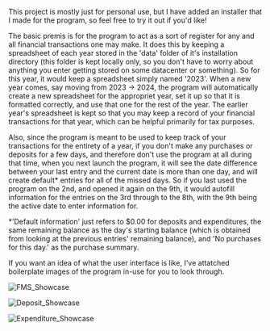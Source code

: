 This project is mostly just for personal use, but I have added an installer that I made for the program, so feel free to try it out if you'd like!

The basic premis is for the program to act as a sort of register for any and all financial transactions one may make. It does this by keeping a spreadsheet of each year
stored in the 'data' folder of it's installation directory (this folder is kept locally only, so you don't have to worry about anything you enter getting stored on
some datacenter or something). So for this year, it would keep a spreadsheet simply named '2023'. When a new year comes, say moving from 2023 -> 2024, the program will
automatically create a new spreadsheet for the appropriet year, set it up so that it is formatted correctly, and use that one for the rest of the year. The earlier
year's spreadsheet is kept so that you may keep a record of your financial transactions for that year, which can be helpful primarily for tax purposes.

Also, since the program is meant to be used to keep track of your transactions for the entirety of a year, if you don't make any purchases or deposits for a few days,
and therefore don't use the program at all during that time, when you next launch the program, it will see the date difference between your last entry and the current
date is more than one day, and will create default* entries for all of the missed days. So if you last used the program on the 2nd, and opened it again on the 9th, it
would autofill information for the entries on the 3rd through to the 8th, with the 9th being the active date to enter information for.

*'Default information' just refers to $0.00 for deposits and expenditures, the same remaining balance as the day's starting balance (which is obtained from looking at
the previous entries' remaining balance), and 'No purchases for this day.' as the purchase summary.

If you want an idea of what the user interface is like, I've attatched boilerplate images of the program in-use for you to look through.

![FMS_Showcase](https://user-images.githubusercontent.com/67993317/211433977-c9705d81-e63d-4a3d-af5f-df1aa8aac733.png)

![Deposit_Showcase](https://user-images.githubusercontent.com/67993317/211434007-12465480-b2c1-4751-851b-daad612002b7.png)

![Expenditure_Showcase](https://user-images.githubusercontent.com/67993317/211434027-42bce8d1-e3b7-482f-9e14-6e1b9138052f.png)

